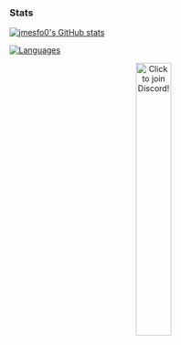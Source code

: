 ### Stats
[![jmesfo0's GitHub stats](https://github-readme-stats.vercel.app/api?username=jmesfo0)](https://github.com/jmesfo0)

[![Languages](https://github-readme-stats.vercel.app/api/top-langs/?username=jmesfo0)](https://github.com/jmesfo0)

<p align="center">
  <a href="https://discord.com/widget?id=985515273710870638&theme=dark">
  <img width="35%" alt="Click to join Discord!" src="https://discordapp.com/api/guilds/985515273710870638/widget.png?style=banner2"/>
</p>
  
<!--
**jmesfo0/jmesfo0** is a ✨ _special_ ✨ repository because its `README.md` (this file) appears on your GitHub profile.

Here are some ideas to get you started:

- 🔭 I’m currently working on ...
- 🌱 I’m currently learning ...
- 👯 I’m looking to collaborate on ...
- 🤔 I’m looking for help with ...
- 💬 Ask me about ...
- 📫 How to reach me: ...
- 😄 Pronouns: ...
- ⚡ Fun fact: ...
-->

